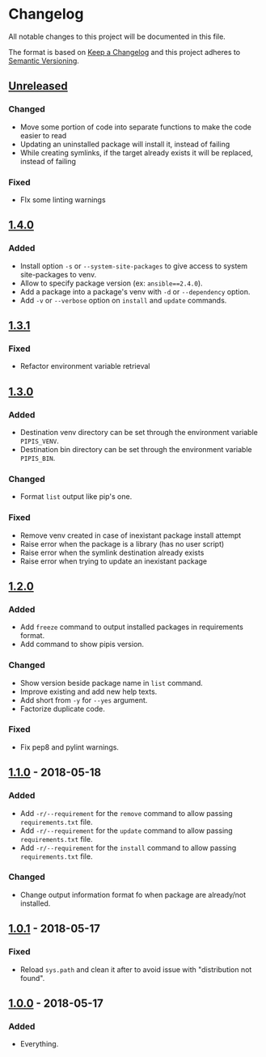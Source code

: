# Changelog
All notable changes to this project will be documented in this file.

The format is based on [Keep a Changelog](http://keepachangelog.com/en/1.0.0/)
and this project adheres to [Semantic Versioning](http://semver.org/spec/v2.0.0.html).

## [Unreleased]
### Changed
- Move some portion of code into separate functions to make the code easier to read
- Updating an uninstalled package will install it, instead of failing
- While creating symlinks, if the target already exists it will be replaced, instead of failing

### Fixed
- FIx some linting warnings

## [1.4.0]
### Added
- Install option `-s` or `--system-site-packages` to give access to system site-packages to venv.
- Allow to specify package version (ex: `ansible==2.4.0`).
- Add a package into a package's venv with `-d` or `--dependency` option.
- Add `-v` or `--verbose` option on `install` and `update` commands.

## [1.3.1]
### Fixed
- Refactor environment variable retrieval

## [1.3.0]
### Added
- Destination venv directory can be set through the environment variable `PIPIS_VENV`.
- Destination bin directory can be set through the environment variable `PIPIS_BIN`.

### Changed
- Format `list` output like pip's one.

### Fixed
- Remove venv created in case of inexistant package install attempt
- Raise error when the package is a library (has no user script)
- Raise error when the symlink destination already exists
- Raise error when trying to update an inexistant package

## [1.2.0]
### Added
- Add `freeze` command to output installed packages in requirements format.
- Add command to show pipis version.

### Changed
- Show version beside package name in `list` command.
- Improve existing and add new help texts.
- Add short from `-y` for `--yes` argument.
- Factorize duplicate code.

### Fixed
- Fix pep8 and pylint warnings.

## [1.1.0] - 2018-05-18
### Added
- Add `-r/--requirement` for the `remove` command to allow passing `requirements.txt` file.
- Add `-r/--requirement` for the `update` command to allow passing `requirements.txt` file.
- Add `-r/--requirement` for the `install` command to allow passing `requirements.txt` file.

### Changed
- Change output information format fo when package are already/not installed.

## [1.0.1] - 2018-05-17
### Fixed
- Reload `sys.path` and clean it after to avoid issue with "distribution not found".

## [1.0.0] - 2018-05-17
### Added
- Everything.

[Unreleased]: https://gitlab.com/NicolasKAROLAK/pipis/compare/v1.4.0...HEAD
[1.4.0]: https://gitlab.com/NicolasKAROLAK/pipis/compare/v1.3.1...v1.4.0
[1.3.1]: https://gitlab.com/NicolasKAROLAK/pipis/compare/v1.3.0...v1.3.1
[1.3.0]: https://gitlab.com/NicolasKAROLAK/pipis/compare/v1.2.0...v1.3.0
[1.2.0]: https://gitlab.com/NicolasKAROLAK/pipis/compare/v1.1.0...1.2.0
[1.1.0]: https://gitlab.com/NicolasKAROLAK/pipis/compare/v1.0.1...v1.1.0
[1.0.1]: https://gitlab.com/NicolasKAROLAK/pipis/compare/v1.0.0...v1.0.1
[1.0.0]: https://gitlab.com/NicolasKAROLAK/pipis/compare/0c3cc746...v1.0.0
